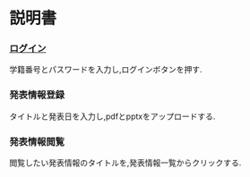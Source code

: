 # 説明書

### [ログイン](https://github.com/1934372T/VYD/blob/main/NAT/usecase/image/login.png)

学籍番号とパスワードを入力し,ログインボタンを押す.

### 発表情報登録

タイトルと発表日を入力し,pdfとpptxをアップロードする.

### 発表情報閲覧

閲覧したい発表情報のタイトルを,発表情報一覧からクリックする.



